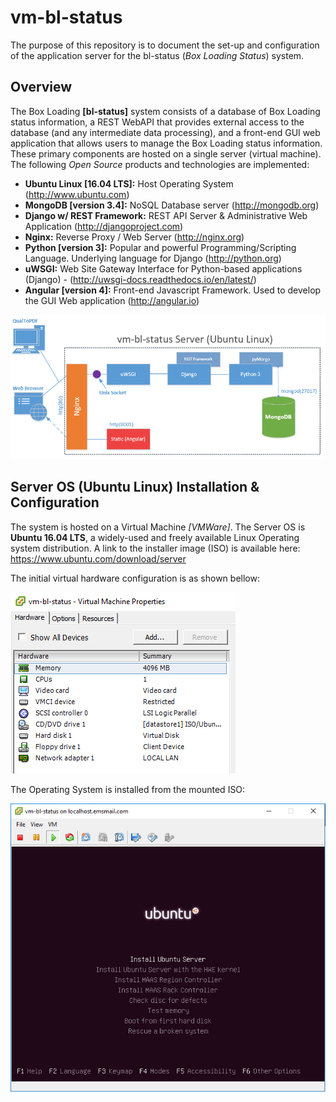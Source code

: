 # vm-bl-status
The purpose of this repository is to document the set-up and configuration of the application server for the bl-status (*Box Loading Status*) system.

## Overview
The Box Loading **[bl-status]** system consists of a database of Box Loading status information, a REST WebAPI that provides external access to the database (and any intermediate data processing), and a front-end GUI web application that allows users to manage the Box Loading status information. These primary components are hosted on a single server (virtual machine). The following *Open Source* products and technologies are implemented:

* **Ubuntu Linux [16.04 LTS]:** Host Operating System (http://www.ubuntu.com)
* **MongoDB [version 3.4]:** NoSQL Database server (http://mongodb.org)
* **Django w/ REST Framework:** REST API Server & Administrative Web Application (http://djangoproject.com)
* **Nginx:** Reverse Proxy / Web Server (http://nginx.org)
* **Python [version 3]:** Popular and powerful Programming/Scripting Language. Underlying language for Django (http://python.org)
* **uWSGI:** Web Site Gateway Interface for Python-based applications (Django) - (http://uwsgi-docs.readthedocs.io/en/latest/)
* **Angular [version 4]:** Front-end Javascript Framework. Used to develop the GUI Web application (http://angular.io)


![vm-bl-status diagram](./images/vm-bl-status_server.PNG)

## Server OS (Ubuntu Linux) Installation & Configuration
The system is hosted on a Virtual Machine *[VMWare]*.  The Server OS is **Ubuntu 16.04 LTS**, a widely-used and freely available Linux Operating system distribution.  A link to the installer image (ISO) is available here: https://www.ubuntu.com/download/server 

The initial virtual hardware configuration is as shown bellow:

![vm config diagram](./images/vmconfig_page.PNG)

The Operating System is installed from the mounted ISO:

![ubuntu welcome](./images/ubuntu_welcome.PNG)

